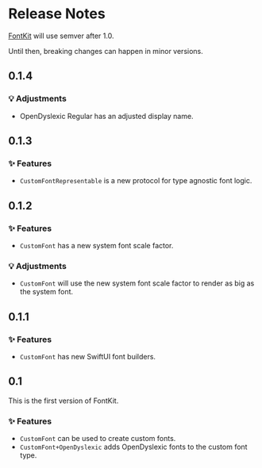 # Release Notes

[FontKit](https://github.com/danielsaidi/FontKit) will use semver after 1.0.

Until then, breaking changes can happen in minor versions.



## 0.1.4

### 💡 Adjustments

* OpenDyslexic Regular has an adjusted display name.



## 0.1.3

### ✨ Features

* ``CustomFontRepresentable`` is a new protocol for type agnostic font logic.



## 0.1.2

### ✨ Features

* ``CustomFont`` has a new system font scale factor.

### 💡 Adjustments

* ``CustomFont`` will use the new system font scale factor to render as big as the system font.



## 0.1.1

### ✨ Features

* ``CustomFont`` has new SwiftUI font builders.



## 0.1

This is the first version of FontKit.

### ✨ Features

* ``CustomFont`` can be used to create custom fonts.
* ``CustomFont+OpenDyslexic`` adds OpenDyslexic fonts to the custom font type.
